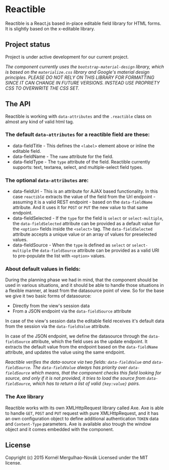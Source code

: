 # Reactible

Reactible is a React.js based in-place editable field library for HTML forms.
It is slightly based on the x-editable library.

## Project status
Project is under active development for our current project.

*The component currently uses the ```bootstrap-material-design``` library, which is based on the ```materialize.css``` library and Google's *material design* principles. PLEASE DO NOT RELY ON THIS LIBRARY FOR FORMATTING SINCE IT CAN CHANGE IN FUTURE VERSIONS. INSTEAD USE PROPRIETY CSS TO OVERWRITE THE CSS SET.*

## The API
Reactible is working with ```data-attributes``` and the ```.reactible``` class on almost any kind of valid html tag.

### The default ```data-attributes``` for a reactible field are these:
* data-fieldTitle - This defines the ```<label>``` element above or inline the editable field.
* data-fieldName  - The ```name``` attribute for the field.
* data-fieldType  - The ```type``` attribute of the field. Reactible currently supports: text, textarea, select, and multiple-select field types.

### The optional ```data-attributes``` are:
* data-fieldUrl   - This is an attribute for AJAX based functionality. In this case ```reactible``` extracts the value of the field from the Url endpoint - assuming it is a valid REST endpoint - based on the ```data-fieldName``` attribute. And it uses it for ```POST``` or ```PUT``` the new value to that same endpoint.
* data-fieldSelected - If the ```type``` for the field is ```select``` or ```select-multiple```, the ```data-fieldSelected``` attribute can be provided as a default value for the ```<option>``` fields inside the ```<select>``` tag. The ```data-fieldSelected``` attribute accepts a unique value or an array of values for preselected values.
* data-fieldSource  - When the ```type``` is defined as ```select``` or ```select-multiple``` the ```data-fieldSource``` attribute can be provided as a valid URI to pre-populate the list with ```<option>``` values.

### About default values in fields:
During the planning phase we had in mind, that the component should be used in various situations, and it should be able to handle those situations in a flexible manner, at least from the datasource point of view. So for the base we give it two basic forms of datasource:

* Directly from the view's session data
* From a JSON endpoint via the ```data-fieldSource``` attribute

In case of the view's session data the editable field receives it's default data from the session via the ```data-fieldValue``` attribute.

In case of the JSON endpoint, we define the datasource through the ```data-fieldSource``` attribute, which the field uses as the update endpoint. It extracts the default value from the endpoint based on the ```data-fieldName``` attribute, and updates the value using the same endpoint.

*Reactible verifies the data-source via two fields: ```data-fieldValue``` and ```data-fieldSource```. The ```data-fieldValue``` always has priority over ```data-fieldSource``` which means, that the component checks this field looking for source, and only if it is not provided, it tries to load the source from ```data-fieldSource```, which has to return a list of valid ```{key:value}``` pairs.*

### The Axe library

Reactible works with its own XMLHttpRequest library called Axe. Axe is able to handle ```GET```, ```POST``` and ```PUT``` request with pure XMLHttpRequest, and it has an own configuration object to define additional authentication ```TOKEN``` data and ```Content-Type``` parameters. Axe is available also trough the window object and it comes embedded with the component.


## License
Copyright (c) 2015 Kornél Mergulhao-Novák
Licensed under the MIT license.
